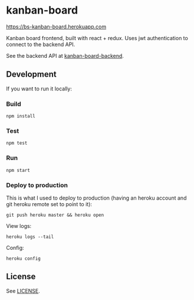 # kanban-board

<https://bs-kanban-board.herokuapp.com>

Kanban board frontend, built with react + redux. Uses jwt authentication to connect to the backend API.

See the backend API at [kanban-board-backend](https://github.com/cfriaszapater/kanban-board-backend).

## Development

If you want to run it locally:

### Build

`npm install`

### Test

`npm test`

### Run

`npm start`

### Deploy to production

This is what I used to deploy to production (having an heroku account and git heroku remote set to point to it):

`git push heroku master && heroku open`

View logs:

`heroku logs --tail`

Config:

`heroku config`

## License

See [LICENSE](./LICENSE).
